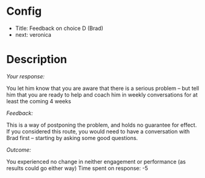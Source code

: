 # Config
 - Title: Feedback on choice D (Brad)
 - next: veronica

# Description
*Your response:*

You let him know that you are aware that there is a serious problem – but tell him that you are ready to help and coach him in weekly conversations for at least the coming 4 weeks

*Feedback:*

This is a way of postponing the problem, and holds no guarantee for effect.
If you considered this route, you would need to have a conversation with Brad first – starting by asking some good questions.

*Outcome:*

You experienced no change in neither engagement or performance (as results could go either way)
Time spent on response: -5
